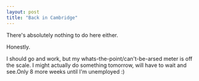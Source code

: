 ```yaml
---
layout: post
title: "Back in Cambridge"
---
```

There's absolutely nothing to do here either.

Honestly.

I should go and work, but my whats-the-point/can't-be-arsed meter is off the
scale. I might actually do something tomorrow, will have to wait and see.Only
8 more weeks until I'm unemployed :)

